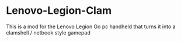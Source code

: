 # Lenovo-Legion-Clam
This is a mod for the Lenovo Legion Go pc handheld that turns it into a clamshell / netbook style gamepad
